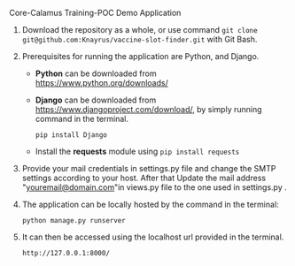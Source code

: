 Core-Calamus Training-POC Demo Application

1. Download the repository as a whole, or use command `git clone git@github.com:Knayrus/vaccine-slot-finder.git` with Git Bash.

2. Prerequisites for running the application are Python, and Django. 

    - **Python** can be downloaded from https://www.python.org/downloads/
    - **Django** can be downloaded from https://www.djangoproject.com/download/, by simply running command in the terminal.

        `pip install Django`

    - Install the **requests** module using `pip install requests`

3. Provide your mail credentials in settings.py file and change the SMTP settings according to your host. After that Update the mail address "youremail@domain.com"in views.py file to the one used in settings.py .


4. The application can be locally hosted by the command in the terminal:

    `python manage.py runserver`



5. It can then be accessed using the localhost url provided in the terminal.

    `http://127.0.0.1:8000/`

